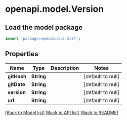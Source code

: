 # openapi.model.Version

## Load the model package
```dart
import 'package:openapi/api.dart';
```

## Properties
Name | Type | Description | Notes
------------ | ------------- | ------------- | -------------
**gitHash** | **String** |  | [default to null]
**gitDate** | **String** |  | [default to null]
**version** | **String** |  | [default to null]
**url** | **String** |  | [default to null]

[[Back to Model list]](../README.md#documentation-for-models) [[Back to API list]](../README.md#documentation-for-api-endpoints) [[Back to README]](../README.md)


